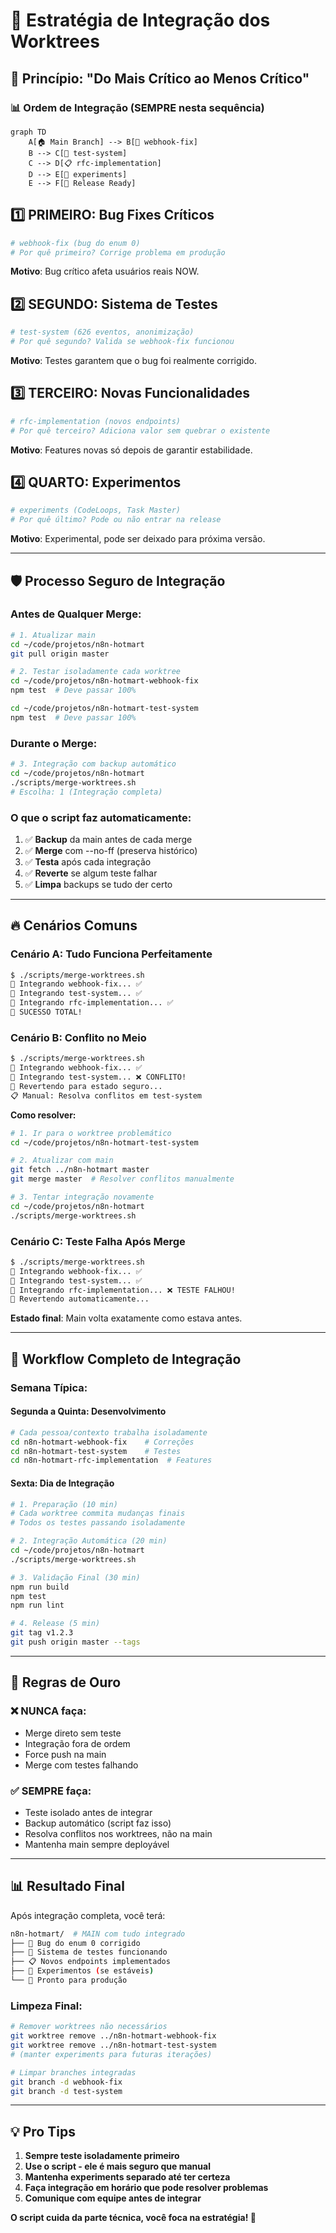 # 🔗 Estratégia de Integração dos Worktrees

## 🎯 Princípio: "Do Mais Crítico ao Menos Crítico"

### 📊 **Ordem de Integração (SEMPRE nesta sequência)**

```mermaid
graph TD
    A[🏠 Main Branch] --> B[🐛 webhook-fix]
    B --> C[🧪 test-system]  
    C --> D[📋 rfc-implementation]
    D --> E[🔬 experiments]
    E --> F[🚀 Release Ready]
```

## 1️⃣ **PRIMEIRO: Bug Fixes Críticos**
```bash
# webhook-fix (bug do enum 0)
# Por quê primeiro? Corrige problema em produção
```

**Motivo**: Bug crítico afeta usuários reais NOW.

## 2️⃣ **SEGUNDO: Sistema de Testes**
```bash
# test-system (626 eventos, anonimização)
# Por quê segundo? Valida se webhook-fix funcionou
```

**Motivo**: Testes garantem que o bug foi realmente corrigido.

## 3️⃣ **TERCEIRO: Novas Funcionalidades**
```bash
# rfc-implementation (novos endpoints)
# Por quê terceiro? Adiciona valor sem quebrar o existente
```

**Motivo**: Features novas só depois de garantir estabilidade.

## 4️⃣ **QUARTO: Experimentos**
```bash
# experiments (CodeLoops, Task Master)
# Por quê último? Pode ou não entrar na release
```

**Motivo**: Experimental, pode ser deixado para próxima versão.

---

## 🛡️ **Processo Seguro de Integração**

### **Antes de Qualquer Merge:**
```bash
# 1. Atualizar main
cd ~/code/projetos/n8n-hotmart
git pull origin master

# 2. Testar isoladamente cada worktree
cd ~/code/projetos/n8n-hotmart-webhook-fix
npm test  # Deve passar 100%

cd ~/code/projetos/n8n-hotmart-test-system  
npm test  # Deve passar 100%
```

### **Durante o Merge:**
```bash
# 3. Integração com backup automático
cd ~/code/projetos/n8n-hotmart
./scripts/merge-worktrees.sh
# Escolha: 1 (Integração completa)
```

### **O que o script faz automaticamente:**
1. ✅ **Backup** da main antes de cada merge
2. ✅ **Merge** com --no-ff (preserva histórico)
3. ✅ **Testa** após cada integração
4. ✅ **Reverte** se algum teste falhar
5. ✅ **Limpa** backups se tudo der certo

---

## 🔥 **Cenários Comuns**

### **Cenário A: Tudo Funciona Perfeitamente**
```bash
$ ./scripts/merge-worktrees.sh
🔗 Integrando webhook-fix... ✅
🔗 Integrando test-system... ✅  
🔗 Integrando rfc-implementation... ✅
🎉 SUCESSO TOTAL!
```

### **Cenário B: Conflito no Meio**
```bash
$ ./scripts/merge-worktrees.sh
🔗 Integrando webhook-fix... ✅
🔗 Integrando test-system... ❌ CONFLITO!
🔄 Revertendo para estado seguro...
📋 Manual: Resolva conflitos em test-system
```

**Como resolver:**
```bash
# 1. Ir para o worktree problemático
cd ~/code/projetos/n8n-hotmart-test-system

# 2. Atualizar com main
git fetch ../n8n-hotmart master
git merge master  # Resolver conflitos manualmente

# 3. Tentar integração novamente
cd ~/code/projetos/n8n-hotmart
./scripts/merge-worktrees.sh
```

### **Cenário C: Teste Falha Após Merge**
```bash
$ ./scripts/merge-worktrees.sh
🔗 Integrando webhook-fix... ✅
🔗 Integrando test-system... ✅
🔗 Integrando rfc-implementation... ❌ TESTE FALHOU!
🔄 Revertendo automaticamente...
```

**Estado final**: Main volta exatamente como estava antes.

---

## 🎯 **Workflow Completo de Integração**

### **Semana Típica:**

#### **Segunda a Quinta: Desenvolvimento**
```bash
# Cada pessoa/contexto trabalha isoladamente
cd n8n-hotmart-webhook-fix    # Correções
cd n8n-hotmart-test-system    # Testes  
cd n8n-hotmart-rfc-implementation  # Features
```

#### **Sexta: Dia de Integração**
```bash
# 1. Preparação (10 min)
# Cada worktree commita mudanças finais
# Todos os testes passando isoladamente

# 2. Integração Automática (20 min)
cd ~/code/projetos/n8n-hotmart
./scripts/merge-worktrees.sh

# 3. Validação Final (30 min)
npm run build
npm test
npm run lint

# 4. Release (5 min)
git tag v1.2.3
git push origin master --tags
```

---

## 🚨 **Regras de Ouro**

### ❌ **NUNCA faça:**
- Merge direto sem teste
- Integração fora de ordem
- Force push na main
- Merge com testes falhando

### ✅ **SEMPRE faça:**
- Teste isolado antes de integrar
- Backup automático (script faz isso)
- Resolva conflitos nos worktrees, não na main
- Mantenha main sempre deployável

---

## 📊 **Resultado Final**

Após integração completa, você terá:

```bash
n8n-hotmart/  # MAIN com tudo integrado
├── 🐛 Bug do enum 0 corrigido
├── 🧪 Sistema de testes funcionando
├── 📋 Novos endpoints implementados
├── 🔬 Experimentos (se estáveis)
└── 🚀 Pronto para produção
```

### **Limpeza Final:**
```bash
# Remover worktrees não necessários
git worktree remove ../n8n-hotmart-webhook-fix
git worktree remove ../n8n-hotmart-test-system
# (manter experiments para futuras iterações)

# Limpar branches integradas
git branch -d webhook-fix
git branch -d test-system
```

---

## 💡 **Pro Tips**

1. **Sempre teste isoladamente primeiro**
2. **Use o script - ele é mais seguro que manual**
3. **Mantenha experiments separado até ter certeza**
4. **Faça integração em horário que pode resolver problemas**
5. **Comunique com equipe antes de integrar**

**O script cuida da parte técnica, você foca na estratégia! 🚀**